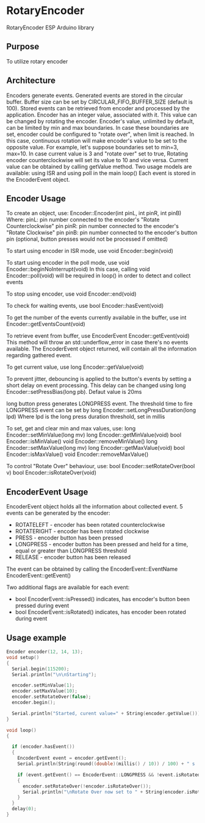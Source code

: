 # RotaryEncoder
RotaryEncoder ESP Arduino library

## Purpose
To utilize rotary encoder

## Architecture
Encoders generate events. Generated events are stored in the circular buffer. Buffer size can be set by CIRCULAR_FIFO_BUFFER_SIZE (default is 100). Stored events can be retrieved from encoder and processed by the application.
Encoder has an integer value, associated with it. This value can be changed by rotating the encoder. Encoder's value, unlimited by default, can be limited by min and max boundaries. In case these boundaries are set, encoder could be configured to "rotate over", when limit is reached. In this case, continuous rotation will make encoder's value to be set to the opposite value. For example, let's suppose boundaries set to min=3, max=10. In case current value is 3 and "rotate over" set to true, Rotating encoder counterclockwise will set its value to 10 and vice versa.
Current value can be obtained by calling getValue method.
Two usage models are available: using ISR and using poll in the main loop()
Each event is stored in the EncoderEvent object. 

## Encoder Usage

To create an object, use: Encoder::Encoder(int pinL, int pinR, int pinB)
Where:
pinL: pin number connected to the encoder's "Rotate Counterclockwise" pin
pinR: pin number connected to the encoder's "Rotate Clockwise" pin
pinB: pin number connected to the encoder's button pin (optional, button presses would not be processed if omitted)

To start using encoder in ISR mode, use void Encoder::begin(void)

To start using encoder in the poll mode, use void Encoder::beginNoInterrupt(void)
In this case, calling void Encoder::poll(void) will be required in loop() in order to detect and collect events

To stop using encoder, use void Encoder::end(void)

To check for waiting events, use bool Encoder::hasEvent(void)

To get the number of the events currently available in the buffer, use int Encoder::getEventsCount(void)

To retrieve event from buffer, use EncoderEvent Encoder::getEvent(void)
This method will throw an std::underflow_error in case there's no events available. The EncoderEvent object returned, will contain all the information regarding gathered event.

To get current value, use long Encoder::getValue(void)

To prevent jitter, debouncing is applied to the button's events by setting a short delay on event processing. This delay can be changed using long Encoder::setPressBias(long pb). Defaut value is 20ms

long button press generates LONGPRESS event. The threshold time to fire LONGPRESS event can be set by long Encoder::setLongPressDuration(long lpd)
Where lpd is the long press duration threshold, set in millis

To set, get and clear min and max values, use:
long Encoder::setMinValue(long mv)
long Encoder::getMinValue(void)
bool Encoder::isMinValue()
void Encoder::removeMinValue()
long Encoder::setMaxValue(long mv)
long Encoder::getMaxValue(void)
bool Encoder::isMaxValue()
void Encoder::removeMaxValue()

To control "Rotate Over" behaviour, use:
bool Encoder::setRotateOver(bool v)
bool Encoder::isRotateOver(void)

## EncoderEvent Usage

EncoderEvent object holds all the information about collected event. 5 events can be generated by the encoder:
* ROTATELEFT - encoder has been rotated counterclockwise
* ROTATERIGHT - encoder has been rotated clockwise
* PRESS - encoder button has been pressed
* LONGPRESS - encoder button has been pressed and held for a time, equal or greater than LONGPRESS threshold
* RELEASE - encoder button has been released

The event can be obtained by calling the EncoderEvent::EventName EncoderEvent::getEvent()

Two additional flags are available for each event:
* bool EncoderEvent::isPressed() indicates, has encoder's button been pressed during event
* bool EncoderEvent::isRotated() indicates, has encoder been rotated during event

## Usage example

```c++
Encoder encoder(12, 14, 13);
void setup()
{
  Serial.begin(115200);
  Serial.println("\n\nStarting");

  encoder.setMinValue(1);
  encoder.setMaxValue(10);
  encoder.setRotateOver(false);
  encoder.begin();

  Serial.println("Started, curent value=" + String(encoder.getValue()));
}

void loop()
{

  if (encoder.hasEvent())
  {
    EncoderEvent event = encoder.getEvent();
    Serial.println(String(round((double)(millis() / 10)) / 100) + " s : Got event: " + event);

    if (event.getEvent() == EncoderEvent::LONGPRESS && !event.isRotated())
    {
      encoder.setRotateOver(!encoder.isRotateOver());
      Serial.println("\nRotate Over now set to " + String(encoder.isRotateOver()) + "\n");
    }
  }
  delay(0);
}
```

